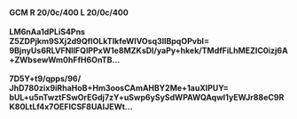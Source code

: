 #### GCM R 20/0c/400 L 20/0c/400
**LM6nAa1dPLiS4Pns**<br/>**Z5ZDPjkm9SXj2d9QfIOLkTIkfeWlVOsq3lIBpqOPvbI=**<br/>**9BjnyUs6RLVFNIlFQlPPxW1e8MZKsDI/yaPy+hkek/TMdfFiLhMEZIC0izj6A+ZWbsewWm0hFfH6OnTB...**<br/><br/>
**7D5Y+t9/qpps/96/**<br/>**JhD780zix9iRhaHoB+Hm3oosCAmAHBY2Me+1auXIPUY=**<br/>**bUL+u5nTwztFSwOrEGdj7zY+uSwp6ySySdWPAWQAqwI1yEWJr88eC9RK80LtLf4x7OEFlCSF8UAIJEWt...**